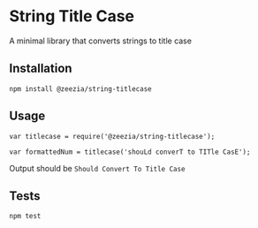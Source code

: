 String Title Case
=========

A minimal library that converts strings to title case 

## Installation

  `npm install @zeezia/string-titlecase`

## Usage

    var titlecase = require('@zeezia/string-titlecase');

    var formattedNum = titlecase('shouLd converT to TITle CasE');
  
  
  Output should be `Should Convert To Title Case`


## Tests

  `npm test`
